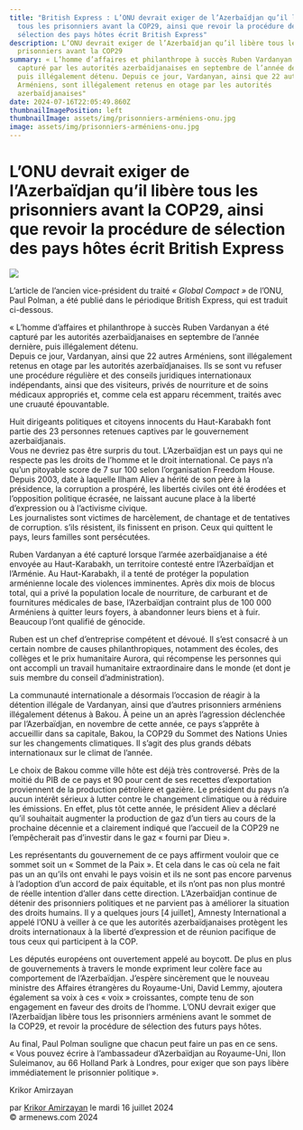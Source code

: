 ```yaml
---
title: "British Express : L’ONU devrait exiger de l’Azerbaïdjan qu’il libère
  tous les prisonniers avant la COP29, ainsi que revoir la procédure de
  sélection des pays hôtes écrit British Express"
description: L’ONU devrait exiger de l’Azerbaïdjan qu’il libère tous les
  prisonniers avant la COP29
summary: « L’homme d’affaires et philanthrope à succès Ruben Vardanyan a été
  capturé par les autorités azerbaïdjanaises en septembre de l’année dernière,
  puis illégalement détenu. Depuis ce jour, Vardanyan, ainsi que 22 autres
  Arméniens, sont illégalement retenus en otage par les autorités
  azerbaïdjanaises"
date: 2024-07-16T22:05:49.860Z
thumbnailImagePosition: left
thumbnailImage: assets/img/prisonniers-arméniens-onu.jpg
image: assets/img/prisonniers-arméniens-onu.jpg
---
```

<!--StartFragment-->

# L’ONU devrait exiger de l’Azerbaïdjan qu’il libère tous les prisonniers avant la COP29, ainsi que revoir la procédure de sélection des pays hôtes écrit British Express

![](https://www.armenews.com/IMG/arton117862.jpg)

L’article de l’ancien vice-président du traité *« Global Compact »* de l’ONU, Paul Polman, a été publié dans le périodique British Express, qui est traduit ci-dessous.

« L’homme d’affaires et philanthrope à succès Ruben Vardanyan a été capturé par les autorités azerbaïdjanaises en septembre de l’année dernière, puis illégalement détenu.\
Depuis ce jour, Vardanyan, ainsi que 22 autres Arméniens, sont illégalement retenus en otage par les autorités azerbaïdjanaises. Ils se sont vu refuser une procédure régulière et des conseils juridiques internationaux indépendants, ainsi que des visiteurs, privés de nourriture et de soins médicaux appropriés et, comme cela est apparu récemment, traités avec une cruauté épouvantable.

Huit dirigeants politiques et citoyens innocents du Haut-Karabakh font partie des 23 personnes retenues captives par le gouvernement azerbaïdjanais.\
Vous ne devriez pas être surpris du tout. L’Azerbaïdjan est un pays qui ne respecte pas les droits de l’homme et le droit international. Ce pays n’a qu’un pitoyable score de 7 sur 100 selon l’organisation Freedom House.\
Depuis 2003, date à laquelle Ilham Aliev a hérité de son père à la présidence, la corruption a prospéré, les libertés civiles ont été érodées et l’opposition politique écrasée, ne laissant aucune place à la liberté d’expression ou à l’activisme civique.\
Les journalistes sont victimes de harcèlement, de chantage et de tentatives de corruption. s’ils résistent, ils finissent en prison. Ceux qui quittent le pays, leurs familles sont persécutées.

Ruben Vardanyan a été capturé lorsque l’armée azerbaïdjanaise a été envoyée au Haut-Karabakh, un territoire contesté entre l’Azerbaïdjan et l’Arménie. Au Haut-Karabakh, il a tenté de protéger la population arménienne locale des violences imminentes. Après dix mois de blocus total, qui a privé la population locale de nourriture, de carburant et de fournitures médicales de base, l’Azerbaïdjan contraint plus de 100 000 Arméniens à quitter leurs foyers, à abandonner leurs biens et à fuir. Beaucoup l’ont qualifié de génocide.

Ruben est un chef d’entreprise compétent et dévoué. Il s’est consacré à un certain nombre de causes philanthropiques, notamment des écoles, des collèges et le prix humanitaire Aurora, qui récompense les personnes qui ont accompli un travail humanitaire extraordinaire dans le monde (et dont je suis membre du conseil d’administration).

La communauté internationale a désormais l’occasion de réagir à la détention illégale de Vardanyan, ainsi que d’autres prisonniers arméniens illégalement détenus à Bakou. À peine un an après l’agression déclenchée par l’Azerbaïdjan, en novembre de cette année, ce pays s’apprête à accueillir dans sa capitale, Bakou, la COP29 du Sommet des Nations Unies sur les changements climatiques. Il s’agit des plus grands débats internationaux sur le climat de l’année.

Le choix de Bakou comme ville hôte est déjà très controversé. Près de la moitié du PIB de ce pays et 90 pour cent de ses recettes d’exportation proviennent de la production pétrolière et gazière. Le président du pays n’a aucun intérêt sérieux à lutter contre le changement climatique ou à réduire les émissions. En effet, plus tôt cette année, le président Aliev a déclaré qu’il souhaitait augmenter la production de gaz d’un tiers au cours de la prochaine décennie et a clairement indiqué que l’accueil de la COP29 ne l’empêcherait pas d’investir dans le gaz « fourni par Dieu ».

Les représentants du gouvernement de ce pays affirment vouloir que ce sommet soit un « Sommet de la Paix ». Et cela dans le cas où cela ne fait pas un an qu’ils ont envahi le pays voisin et ils ne sont pas encore parvenus à l’adoption d’un accord de paix équitable, et ils n’ont pas non plus montré de réelle intention d’aller dans cette direction. L’Azerbaïdjan continue de détenir des prisonniers politiques et ne parvient pas à améliorer la situation des droits humains. Il y a quelques jours \[4 juillet], Amnesty International a appelé l’ONU à veiller à ce que les autorités azerbaïdjanaises protègent les droits internationaux à la liberté d’expression et de réunion pacifique de tous ceux qui participent à la COP.

Les députés européens ont ouvertement appelé au boycott. De plus en plus de gouvernements à travers le monde expriment leur colère face au comportement de l’Azerbaïdjan. J’espère sincèrement que le nouveau ministre des Affaires étrangères du Royaume-Uni, David Lemmy, ajoutera également sa voix à ces « voix » croissantes, compte tenu de son engagement en faveur des droits de l’homme. L’ONU devrait exiger que l’Azerbaïdjan libère tous les prisonniers arméniens avant le sommet de la COP29, et revoir la procédure de sélection des futurs pays hôtes.

Au final, Paul Polman souligne que chacun peut faire un pas en ce sens. « Vous pouvez écrire à l’ambassadeur d’Azerbaïdjan au Royaume-Uni, Ilon Suleimanov, au 66 Holland Park à Londres, pour exiger que son pays libère immédiatement le prisonnier politique ».

Krikor Amirzayan

par [Krikor Amirzayan](https://www.armenews.com/spip.php?page=auteur&id_auteur=33) le mardi 16 juillet 2024\
© armenews.com 2024



<!--EndFragment-->